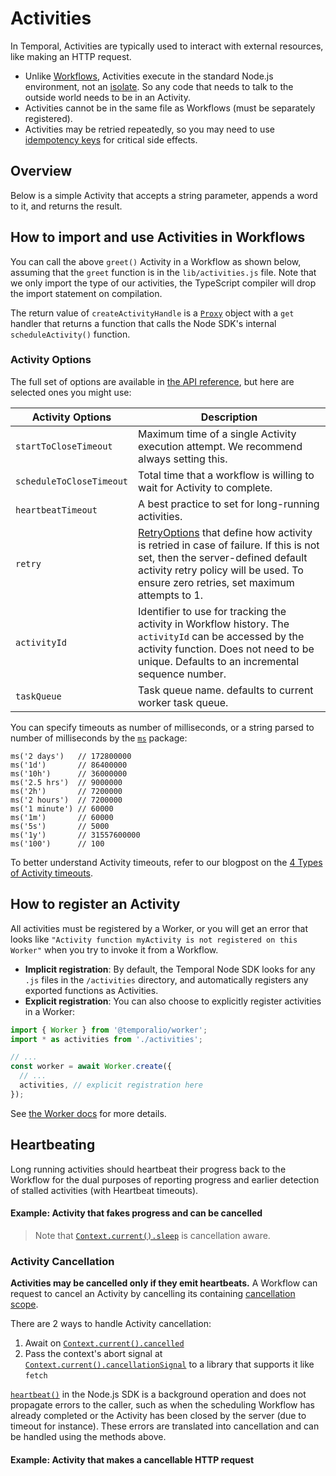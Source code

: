# Activities

In Temporal, Activities are typically used to interact with external resources, like making an HTTP request.

- Unlike [Workflows](/docs/node/determinism), Activities execute in the standard Node.js environment, not an [isolate](https://www.npmjs.com/package/isolated-vm). So any code that needs to talk to the outside world needs to be in an Activity.
- Activities cannot be in the same file as Workflows (must be separately registered).
- Activities may be retried repeatedly, so you may need to use [idempotency keys](https://stripe.com/blog/idempotency) for critical side effects.

## Overview

Below is a simple Activity that accepts a string parameter, appends a word to it, and returns the result.

<!--SNIPSTART nodejs-hello-activity {"enable_source_link": false}-->
<!--SNIPEND-->

## How to import and use Activities in Workflows

You can call the above `greet()` Activity in a Workflow as shown below, assuming that the `greet` function is in the `lib/activities.js` file.
Note that we only import the type of our activities, the TypeScript compiler will drop the import statement on compilation.

<!--SNIPSTART nodejs-hello-workflow {"enable_source_link": false}-->
<!--SNIPEND-->

The return value of `createActivityHandle` is a [`Proxy`](https://developer.mozilla.org/en-US/docs/Web/JavaScript/Reference/Global_Objects/Proxy) object
with a `get` handler that returns a function that calls the Node SDK's internal `scheduleActivity()` function.

### Activity Options

The full set of options are available in [the API reference](https://nodejs.temporal.io/api/interfaces/worker.ActivityOptions), but here are selected ones you might use:

| Activity Options         | Description                                                                                                                                                                                                                                                                      |
| ------------------------ | -------------------------------------------------------------------------------------------------------------------------------------------------------------------------------------------------------------------------------------------------------------------------------- |
| `startToCloseTimeout`    | Maximum time of a single Activity execution attempt. We recommend always setting this.                                                                                                                                                                  |
| `scheduleToCloseTimeout` | Total time that a workflow is willing to wait for Activity to complete.                                                                                                                                                                                                          |
| `heartbeatTimeout`       | A best practice to set for long-running activities.                                                                                                                                                                                    |
| `retry`                  | [RetryOptions](https://nodejs.temporal.io/api/interfaces/worker.RetryOptions) that define how activity is retried in case of failure. If this is not set, then the server-defined default activity retry policy will be used. To ensure zero retries, set maximum attempts to 1. |
| `activityId`             | Identifier to use for tracking the activity in Workflow history. The `activityId` can be accessed by the activity function. Does not need to be unique. Defaults to an incremental sequence number.                                                                              |
| `taskQueue`              | Task queue name. defaults to current worker task queue.                                                                                                                                                                                                                          |

You can specify timeouts as number of milliseconds, or a string parsed to number of milliseconds by the [`ms`](https://www.npmjs.com/package/ms) package:

```
ms('2 days')   // 172800000
ms('1d')       // 86400000
ms('10h')      // 36000000
ms('2.5 hrs')  // 9000000
ms('2h')       // 7200000
ms('2 hours')  // 7200000
ms('1 minute') // 60000
ms('1m')       // 60000
ms('5s')       // 5000
ms('1y')       // 31557600000
ms('100')      // 100
```

To better understand Activity timeouts, refer to our blogpost on the [4 Types of Activity timeouts](https://docs.temporal.io/blog/activity-timeouts).

## How to register an Activity

All activities must be registered by a Worker, or you will get an error that looks like `"Activity function myActivity is not registered on this Worker"` when you try to invoke it from a Workflow.

- **Implicit registration**: By default, the Temporal Node SDK looks for any `.js` files in the `/activities` directory, and automatically registers any exported functions as Activities.
- **Explicit registration**: You can also choose to explicitly register activities in a Worker:

```ts
import { Worker } from '@temporalio/worker';
import * as activities from './activities';

// ...
const worker = await Worker.create({
  // ...
  activities, // explicit registration here
});
```

See [the Worker docs](/docs/node/workers) for more details.

## Heartbeating

Long running activities should heartbeat their progress back to the Workflow for the dual purposes of reporting progress and earlier detection of stalled activities (with Heartbeat timeouts).

#### Example: Activity that fakes progress and can be cancelled

> Note that [`Context.current().sleep`](https://nodejs.temporal.io/api/classes/activity.context#sleep) is cancellation aware.

<!--SNIPSTART nodejs-activity-fake-progress-->
<!--SNIPEND-->

### Activity Cancellation

**Activities may be cancelled only if they emit heartbeats.**
A Workflow can request to cancel an Activity by cancelling its containing [cancellation scope](/docs/node/cancellation-scopes).

There are 2 ways to handle Activity cancellation:

1. Await on [`Context.current().cancelled`](https://nodejs.temporal.io/api/classes/activity.context#cancelled)
1. Pass the context's abort signal at [`Context.current().cancellationSignal`](https://nodejs.temporal.io/api/classes/activity.context#cancelled) to a library that supports it like `fetch`

[`heartbeat()`](https://nodejs.temporal.io/api/classes/activity.context/#heartbeat) in the Node.js SDK is a background operation and does not propagate errors to the caller, such as when the scheduling Workflow has already completed or the Activity has been closed by the server (due to timeout for instance). These errors are translated into cancellation and can be handled using the methods above.

#### Example: Activity that makes a cancellable HTTP request

<!--SNIPSTART nodejs-activity-cancellable-fetch-->
<!--SNIPEND-->
